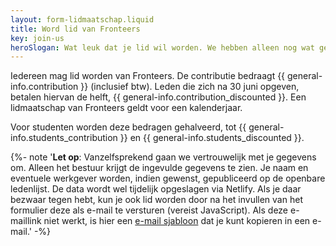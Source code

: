 ```yaml
---
layout: form-lidmaatschap.liquid
title: Word lid van Fronteers
key: join-us
heroSlogan: Wat leuk dat je lid wil worden. We hebben alleen nog wat gegevens van je nodig!
---
```

Iedereen mag lid worden van Fronteers. De contributie bedraagt {{ general-info.contribution }} (inclusief btw). Leden die zich na 30 juni opgeven, betalen hiervan de helft, {{ general-info.contribution_discounted }}. Een lidmaatschap van Fronteers geldt voor een kalenderjaar.

Voor studenten worden deze bedragen gehalveerd, tot {{ general-info.students_contribution }} en {{ general-info.students_discounted }}.

{%- note '<strong>Let op</strong>: Vanzelfsprekend gaan we vertrouwelijk met je gegevens om. Alleen het bestuur krijgt de ingevulde gegevens te zien. Je naam en eventuele werkgever worden, indien gewenst, gepubliceerd op de openbare ledenlijst. De data wordt wel tijdelijk opgeslagen via Netlify. Als je daar bezwaar tegen hebt, kun je ook lid worden door na het invullen van het formulier deze als e-mail te versturen (vereist JavaScript). Als deze e-maillink niet werkt, is hier een <a href="https://github.com/fronteers/website/blob/main/templates/lidmaatschap.txt">e-mail sjabloon</a> dat je kunt kopieren in een e-mail.' -%}
